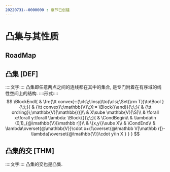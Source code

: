 ```yaml
---
20220731--0000000 : 章节已创建
---
```

# 凸集与其性质
## RoadMap

## 凸集 [DEF]
::::文字::::
凸集即任意两点之间的连线都在其中的集合, 是专门附着在有序域的线性空间上的结构. 
::::形式::::
$$
\BlockEndl{
    & \fn:{\tt convex}::(\cls\;\linsp)\to(\cls\;\Set{\rm T})\to\Bool
}{\;\;}{
    & {\tt convex}\;\mathbb{V}\;X:=
    \Block{(\and)}{\;\;}{
        & {\tt ordring}\;\mathbb{V}[\mathbb{r}]\\
        & X\sube \mathbb{V}[\S]\\
        & \forall x:\forall y:\forall \lambda:
        \Block{}{\;\;}{
            & \CondBegin\\
            & \lambda\in (0,1)_{@\mathbb{V}[\mathbb r]}\\
            & \{x,y\}\sube X\\
            & \CondEnd\\
            & \lambda\overset{@\mathbb{V}}\cdot x+(1\overset{@\mathbb V[\mathbb r]}-\lambda)\overset{@\mathbb{V}}\cdot y\in X
        }
    }
}
$$

## 凸集的交 [THM]
::::文字::::
凸集的交也是凸集. 
